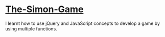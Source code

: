 # [The-Simon-Game](https://avaswin.github.io/jQuery/)
I learnt how to use jQuery and JavaScript concepts to develop a game by using multiple functions.
